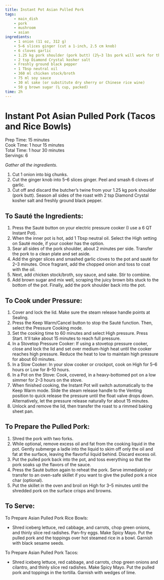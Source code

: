 ```yaml
---
title: Instant Pot Asian Pulled Pork
tags:
    - main_dish
    - pork
    - mushroom
    - asian
ingredients:
    - 1 onion (11 oz, 312 g)
    - 5–6 slices ginger (cut a 1-inch, 2.5 cm knob)
    - 6 cloves garlic
    - 1.25 kg pork shoulder (pork butt) (2½–3 lbs pork will work for this recipe)
    - 2 tsp Diamond Crystal kosher salt
    - Freshly ground black pepper
    - 1 Tbsp neutral oil
    - 360 ml chicken stock/broth
    - 75 ml soy sauce
    - 30 ml sake (or substitute dry sherry or Chinese rice wine)
    - 50 g brown sugar (¼ cup, packed)
time: 2h
---
```


# Instant Pot Asian Pulled Pork (Tacos and Rice Bowls)

Prep Time: 15 minutes  
Cook Time: 1 hour 15 minutes  
Total Time: 1 hour 30 minutes  
Servings: 6  

*Gather all the ingredients.*

1. Cut 1 onion into big chunks.
2. Cut the ginger knob into 5–6 slices ginger. Peel and smash 6 cloves of garlic.
3. Cut off and discard the butcher’s twine from your 1.25 kg pork shoulder (pork butt). Season all sides of the roast with 2 tsp Diamond Crystal kosher salt and freshly ground black pepper.

## To Sauté the Ingredients:

1. Press the Sauté button on your electric pressure cooker (I use a 6 QT Instant Pot).
2. When the inner pot is hot, add 1 Tbsp neutral oil. Select the High setting on Sauté mode, if your cooker has the option.
3. Sear all sides of the pork shoulder, about 2 minutes per side. Transfer the pork to a clean plate and set aside.
4. Add the ginger slices and smashed garlic cloves to the pot and sauté for 2–3 minutes. Once fragrant, add the chopped onion and toss to coat with the oil.
5. Next, add chicken stock/broth, soy sauce, and sake. Stir to combine.
6. Add brown sugar and mix well, scraping the juicy brown bits stuck to the bottom of the pot. Finally, add the pork shoulder back into the pot.

## To Cook under Pressure:

1. Cover and lock the lid. Make sure the steam release handle points at Sealing.
2. Press the Keep Warm/Cancel button to stop the Sauté function. Then, select the Pressure Cooking mode.
3. Set the cooking time to 60 minutes and select High pressure. Press Start. It'll take about 15 minutes to reach full pressure.
4. In a Stovetop Pressure Cooker: If using a stovetop pressure cooker, close and lock the lid and set over medium-high heat until the cooker reaches high pressure. Reduce the heat to low to maintain high pressure for about 60 minutes.
5. In a Slow Cooker: In your slow cooker or crockpot, cook on High for 5–6 hours or Low for 8–10 hours.
6. In a Pot on the Stove: Cook, covered, in a heavy-bottomed pot on a low simmer for 2–3 hours on the stove.
7. When finished cooking, the Instant Pot will switch automatically to the Keep Warm mode. Slide the steam release handle to the Venting position to quick release the pressure until the float valve drops down. Alternatively, let the pressure release naturally for about 15 minutes.
8. Unlock and remove the lid, then transfer the roast to a rimmed baking sheet pan.

## To Prepare the Pulled Pork:

1. Shred the pork with two forks.
2. While optional, remove excess oil and fat from the cooking liquid in the pot. Gently submerge a ladle into the liquid to skim off only the oil and fat at the surface, leaving the flavorful liquid behind. Discard excess oil.
3. Put the pulled pork back into the pot, and toss everything so that the pork soaks up the flavors of the sauce.
4. Press the Sauté button again to reheat the pork. Serve immediately or transfer to an oven-safe skillet if you want to give the pulled pork a nice char (optional).
5. Put the skillet in the oven and broil on High for 3–5 minutes until the shredded pork on the surface crisps and browns.

## To Serve:

To Prepare Asian Pulled Pork Rice Bowls:
- Shred iceberg lettuce, red cabbage, and carrots, chop green onions, and thinly slice red radishes. Pan-fry eggs. Make Spicy Mayo. Put the pulled pork and the toppings over hot steamed rice in a bowl. Garnish with black sesame seeds.

To Prepare Asian Pulled Pork Tacos:
- Shred iceberg lettuce, red cabbage, and carrots, chop green onions and cilantro, and thinly slice red radishes. Make Spicy Mayo. Put the pulled pork and toppings in the tortilla. Garnish with wedges of lime.